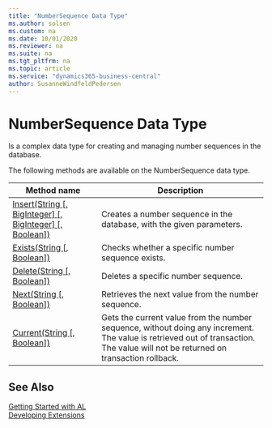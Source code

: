 ```yaml
---
title: "NumberSequence Data Type"
ms.author: solsen
ms.custom: na
ms.date: 10/01/2020
ms.reviewer: na
ms.suite: na
ms.tgt_pltfrm: na
ms.topic: article
ms.service: "dynamics365-business-central"
author: SusanneWindfeldPedersen
---
```

[//]: # (START>DO_NOT_EDIT)
[//]: # (IMPORTANT:Do not edit any of the content between here and the END>DO_NOT_EDIT.)
[//]: # (Any modifications should be made in the .xml files in the ModernDev repo.)
# NumberSequence Data Type
Is a complex data type for creating and managing number sequences in the database.


The following methods are available on the NumberSequence data type.


|Method name|Description|
|-----------|-----------|
|[Insert(String [, BigInteger] [, BigInteger] [, Boolean])](numbersequence-insert-method.md)|Creates a number sequence in the database, with the given parameters.|
|[Exists(String [, Boolean])](numbersequence-exists-method.md)|Checks whether a specific number sequence exists.|
|[Delete(String [, Boolean])](numbersequence-delete-method.md)|Deletes a specific number sequence.|
|[Next(String [, Boolean])](numbersequence-next-method.md)|Retrieves the next value from the number sequence.|
|[Current(String [, Boolean])](numbersequence-current-method.md)|Gets the current value from the number sequence, without doing any increment. The value is retrieved out of transaction. The value will not be returned on transaction rollback.|


[//]: # (IMPORTANT: END>DO_NOT_EDIT)
## See Also  
[Getting Started with AL](../../devenv-get-started.md)  
[Developing Extensions](../../devenv-dev-overview.md)  
